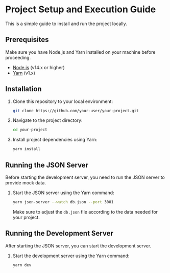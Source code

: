 # Project Setup and Execution Guide

This is a simple guide to install and run the project locally.

## Prerequisites

Make sure you have Node.js and Yarn installed on your machine before proceeding.

- [Node.js](https://nodejs.org/) (v14.x or higher)
- [Yarn](https://yarnpkg.com/) (v1.x)

## Installation

1. Clone this repository to your local environment:

    ```bash
    git clone https://github.com/your-user/your-project.git
    ```

2. Navigate to the project directory:

    ```bash
    cd your-project
    ```

3. Install project dependencies using Yarn:

    ```bash
    yarn install
    ```

## Running the JSON Server

Before starting the development server, you need to run the JSON server to provide mock data.

1. Start the JSON server using the Yarn command:

    ```bash
    yarn json-server --watch db.json --port 3001
    ```

    Make sure to adjust the `db.json` file according to the data needed for your project.

## Running the Development Server

After starting the JSON server, you can start the development server.

1. Start the development server using the Yarn command:

    ```bash
    yarn dev
    ```


